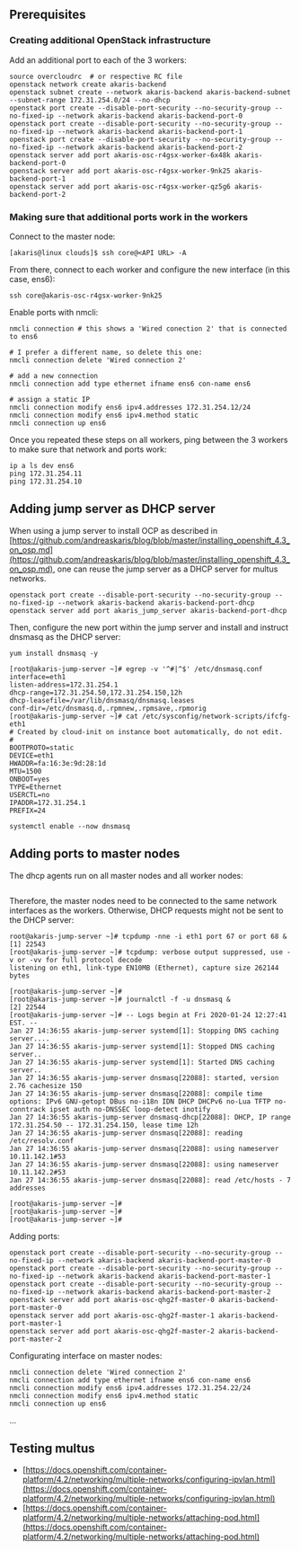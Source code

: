 ## Prerequisites ##

### Creating additional OpenStack infrastructure ###

Add an additional port to each of the 3 workers:
~~~
source overcloudrc  # or respective RC file
openstack network create akaris-backend
openstack subnet create --network akaris-backend akaris-backend-subnet --subnet-range 172.31.254.0/24 --no-dhcp
openstack port create --disable-port-security --no-security-group --no-fixed-ip --network akaris-backend akaris-backend-port-0
openstack port create --disable-port-security --no-security-group --no-fixed-ip --network akaris-backend akaris-backend-port-1
openstack port create --disable-port-security --no-security-group --no-fixed-ip --network akaris-backend akaris-backend-port-2
openstack server add port akaris-osc-r4gsx-worker-6x48k akaris-backend-port-0
openstack server add port akaris-osc-r4gsx-worker-9nk25 akaris-backend-port-1
openstack server add port akaris-osc-r4gsx-worker-qz5g6 akaris-backend-port-2
~~~

### Making sure that additional ports work in the workers ###

Connect to the master node:
~~~
[akaris@linux clouds]$ ssh core@<API URL> -A
~~~

From there, connect to each worker and configure the new interface (in this case, ens6):
~~~
ssh core@akaris-osc-r4gsx-worker-9nk25
~~~

Enable ports with nmcli:
~~~
nmcli connection # this shows a 'Wired conection 2' that is connected to ens6

# I prefer a different name, so delete this one:
nmcli connection delete 'Wired connection 2'

# add a new connection
nmcli connection add type ethernet ifname ens6 con-name ens6

# assign a static IP
nmcli connection modify ens6 ipv4.addresses 172.31.254.12/24 
nmcli connection modify ens6 ipv4.method static
nmcli connection up ens6
~~~

Once you repeated these steps on all workers, ping between the 3 workers to make sure that network and ports work:
~~~
ip a ls dev ens6
ping 172.31.254.11
ping 172.31.254.10
~~~

## Adding jump server as DHCP server ##

When using a jump server to install OCP as described in [https://github.com/andreaskaris/blog/blob/master/installing_openshift_4.3_on_osp.md](https://github.com/andreaskaris/blog/blob/master/installing_openshift_4.3_on_osp.md), one can reuse the jump server as a DHCP server for multus networks. 

~~~
openstack port create --disable-port-security --no-security-group --no-fixed-ip --network akaris-backend akaris-backend-port-dhcp
openstack server add port akaris_jump_server akaris-backend-port-dhcp
~~~

Then, configure the new port within the jump server and install and instruct dnsmasq as the DHCP server:
~~~
yum install dnsmasq -y
~~~

~~~
[root@akaris-jump-server ~]# egrep -v '^#|^$' /etc/dnsmasq.conf 
interface=eth1
listen-address=172.31.254.1
dhcp-range=172.31.254.50,172.31.254.150,12h
dhcp-leasefile=/var/lib/dnsmasq/dnsmasq.leases
conf-dir=/etc/dnsmasq.d,.rpmnew,.rpmsave,.rpmorig
[root@akaris-jump-server ~]# cat /etc/sysconfig/network-scripts/ifcfg-eth1
# Created by cloud-init on instance boot automatically, do not edit.
#
BOOTPROTO=static
DEVICE=eth1
HWADDR=fa:16:3e:9d:28:1d
MTU=1500
ONBOOT=yes
TYPE=Ethernet
USERCTL=no
IPADDR=172.31.254.1
PREFIX=24
~~~

~~~
systemctl enable --now dnsmasq
~~~

## Adding ports to master nodes ##

The dhcp agents run on all master nodes and all worker nodes:
~~~

~~~

Therefore, the master nodes need to be connected to the same network interfaces as the workers. Otherwise, DHCP requests might not be sent to the DHCP server:
~~~
root@akaris-jump-server ~]# tcpdump -nne -i eth1 port 67 or port 68 &
[1] 22543
[root@akaris-jump-server ~]# tcpdump: verbose output suppressed, use -v or -vv for full protocol decode
listening on eth1, link-type EN10MB (Ethernet), capture size 262144 bytes

[root@akaris-jump-server ~]# 
[root@akaris-jump-server ~]# journalctl -f -u dnsmasq &
[2] 22544
[root@akaris-jump-server ~]# -- Logs begin at Fri 2020-01-24 12:27:41 EST. --
Jan 27 14:36:55 akaris-jump-server systemd[1]: Stopping DNS caching server....
Jan 27 14:36:55 akaris-jump-server systemd[1]: Stopped DNS caching server..
Jan 27 14:36:55 akaris-jump-server systemd[1]: Started DNS caching server..
Jan 27 14:36:55 akaris-jump-server dnsmasq[22088]: started, version 2.76 cachesize 150
Jan 27 14:36:55 akaris-jump-server dnsmasq[22088]: compile time options: IPv6 GNU-getopt DBus no-i18n IDN DHCP DHCPv6 no-Lua TFTP no-conntrack ipset auth no-DNSSEC loop-detect inotify
Jan 27 14:36:55 akaris-jump-server dnsmasq-dhcp[22088]: DHCP, IP range 172.31.254.50 -- 172.31.254.150, lease time 12h
Jan 27 14:36:55 akaris-jump-server dnsmasq[22088]: reading /etc/resolv.conf
Jan 27 14:36:55 akaris-jump-server dnsmasq[22088]: using nameserver 10.11.142.1#53
Jan 27 14:36:55 akaris-jump-server dnsmasq[22088]: using nameserver 10.11.142.2#53
Jan 27 14:36:55 akaris-jump-server dnsmasq[22088]: read /etc/hosts - 7 addresses

[root@akaris-jump-server ~]# 
[root@akaris-jump-server ~]# 
[root@akaris-jump-server ~]# 
~~~

Adding ports:
~~~
openstack port create --disable-port-security --no-security-group --no-fixed-ip --network akaris-backend akaris-backend-port-master-0
openstack port create --disable-port-security --no-security-group --no-fixed-ip --network akaris-backend akaris-backend-port-master-1
openstack port create --disable-port-security --no-security-group --no-fixed-ip --network akaris-backend akaris-backend-port-master-2
openstack server add port akaris-osc-qhg2f-master-0 akaris-backend-port-master-0
openstack server add port akaris-osc-qhg2f-master-1 akaris-backend-port-master-1
openstack server add port akaris-osc-qhg2f-master-2 akaris-backend-port-master-2
~~~

Configurating interface on master nodes:
~~~
nmcli connection delete 'Wired connection 2'
nmcli connection add type ethernet ifname ens6 con-name ens6
nmcli connection modify ens6 ipv4.addresses 172.31.254.22/24
nmcli connection modify ens6 ipv4.method static
nmcli connection up ens6
~~~

...

## Testing multus ##

* [https://docs.openshift.com/container-platform/4.2/networking/multiple-networks/configuring-ipvlan.html](https://docs.openshift.com/container-platform/4.2/networking/multiple-networks/configuring-ipvlan.html)
* [https://docs.openshift.com/container-platform/4.2/networking/multiple-networks/attaching-pod.html](https://docs.openshift.com/container-platform/4.2/networking/multiple-networks/attaching-pod.html)
